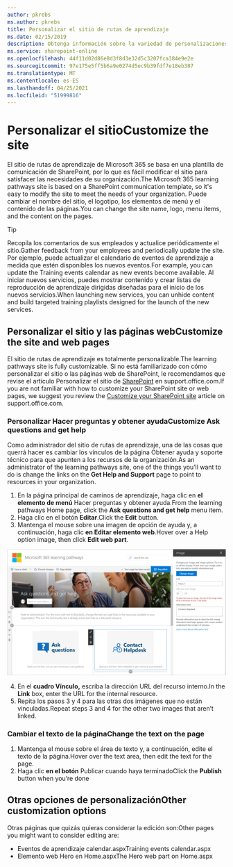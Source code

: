 ```yaml
---
author: pkrebs
ms.author: pkrebs
title: Personalizar el sitio de rutas de aprendizaje
ms.date: 02/15/2019
description: Obtenga información sobre la variedad de personalizaciones disponibles con las rutas de aprendizaje de Microsoft 365
ms.service: sharepoint-online
ms.openlocfilehash: 44f11d02d86e8d3f8d3e32d5c3207fca384e9e2e
ms.sourcegitcommit: 97e175e5ff5b6a9e0274d5ec9b39fdf7e18eb387
ms.translationtype: MT
ms.contentlocale: es-ES
ms.lasthandoff: 04/25/2021
ms.locfileid: "51999816"
---
```

# <a name="customize-the-site"></a><span data-ttu-id="fe07e-103">Personalizar el sitio</span><span class="sxs-lookup"><span data-stu-id="fe07e-103">Customize the site</span></span>

<span data-ttu-id="fe07e-104">El sitio de rutas de aprendizaje de Microsoft 365 se basa en una plantilla de comunicación de SharePoint, por lo que es fácil modificar el sitio para satisfacer las necesidades de su organización.</span><span class="sxs-lookup"><span data-stu-id="fe07e-104">The Microsoft 365 learning pathways site is based on a SharePoint communication template, so it's easy to modify the site to meet the needs of your organization.</span></span> <span data-ttu-id="fe07e-105">Puede cambiar el nombre del sitio, el logotipo, los elementos de menú y el contenido de las páginas.</span><span class="sxs-lookup"><span data-stu-id="fe07e-105">You can change the site name, logo, menu items, and the content on the pages.</span></span> 

> [!TIP]
> <span data-ttu-id="fe07e-106">Recopila los comentarios de sus empleados y actualice periódicamente el sitio.</span><span class="sxs-lookup"><span data-stu-id="fe07e-106">Gather feedback from your employees and periodically update the site.</span></span> <span data-ttu-id="fe07e-107">Por ejemplo, puede actualizar el calendario de eventos de aprendizaje a medida que estén disponibles los nuevos eventos.</span><span class="sxs-lookup"><span data-stu-id="fe07e-107">For example, you can update the Training events calendar as new events become available.</span></span> <span data-ttu-id="fe07e-108">Al iniciar nuevos servicios, puedes mostrar contenido y crear listas de reproducción de aprendizaje dirigidas diseñadas para el inicio de los nuevos servicios.</span><span class="sxs-lookup"><span data-stu-id="fe07e-108">When launching new services, you can unhide content and build targeted training playlists designed for the launch of the new services.</span></span> 

## <a name="customize-the-site-and-web-pages"></a><span data-ttu-id="fe07e-109">Personalizar el sitio y las páginas web</span><span class="sxs-lookup"><span data-stu-id="fe07e-109">Customize the site and web pages</span></span>

<span data-ttu-id="fe07e-110">El sitio de rutas de aprendizaje es totalmente personalizable.</span><span class="sxs-lookup"><span data-stu-id="fe07e-110">The learning pathways site is fully customizable.</span></span> <span data-ttu-id="fe07e-111">Si no está familiarizado con cómo personalizar el sitio o las páginas web de SharePoint, le recomendamos que revise el artículo Personalizar el sitio de [SharePoint](https://support.office.com/article/customize-your-sharepoint-site-320b43e5-b047-4fda-8381-f61e8ac7f59b) en support.office.com.</span><span class="sxs-lookup"><span data-stu-id="fe07e-111">If you are not familiar with how to customize your SharePoint site or web pages, we suggest you review the [Customize your SharePoint site](https://support.office.com/article/customize-your-sharepoint-site-320b43e5-b047-4fda-8381-f61e8ac7f59b) article on support.office.com.</span></span> 

### <a name="customize-ask-questions-and-get-help"></a><span data-ttu-id="fe07e-112">Personalizar Hacer preguntas y obtener ayuda</span><span class="sxs-lookup"><span data-stu-id="fe07e-112">Customize Ask questions and get help</span></span>

<span data-ttu-id="fe07e-113">Como administrador del sitio de rutas de aprendizaje, una de las cosas  que querrá hacer es cambiar los vínculos de la página Obtener ayuda y soporte técnico para que apunten a los recursos de la organización.</span><span class="sxs-lookup"><span data-stu-id="fe07e-113">As an administrator of the learning pathways site, one of the things you’ll want to do is change the links on the **Get Help and Support** page to point to resources in your organization.</span></span> 

1.  <span data-ttu-id="fe07e-114">En la página principal de caminos de aprendizaje, haga clic en **el elemento de menú** Hacer preguntas y obtener ayuda.</span><span class="sxs-lookup"><span data-stu-id="fe07e-114">From the learning pathways Home page, click the **Ask questions and get help** menu item.</span></span>
2.  <span data-ttu-id="fe07e-115">Haga clic en el botón **Editar**.</span><span class="sxs-lookup"><span data-stu-id="fe07e-115">Click the **Edit** button.</span></span>
3.  <span data-ttu-id="fe07e-116">Mantenga el mouse sobre una imagen de opción de ayuda y, a continuación, haga clic **en Editar elemento web**.</span><span class="sxs-lookup"><span data-stu-id="fe07e-116">Hover over a Help option image, then click **Edit web part**.</span></span>

![cg-edithelp.png](media/cg-edithelp.png)

4.  <span data-ttu-id="fe07e-118">En el **cuadro Vínculo,** escriba la dirección URL del recurso interno.</span><span class="sxs-lookup"><span data-stu-id="fe07e-118">In the **Link** box, enter the URL for the internal resource.</span></span> 
5.  <span data-ttu-id="fe07e-119">Repita los pasos 3 y 4 para las otras dos imágenes que no están vinculadas.</span><span class="sxs-lookup"><span data-stu-id="fe07e-119">Repeat steps 3 and 4 for the other two images that aren’t linked.</span></span>

### <a name="change-the-text-on-the-page"></a><span data-ttu-id="fe07e-120">Cambiar el texto de la página</span><span class="sxs-lookup"><span data-stu-id="fe07e-120">Change the text on the page</span></span>

1. <span data-ttu-id="fe07e-121">Mantenga el mouse sobre el área de texto y, a continuación, edite el texto de la página.</span><span class="sxs-lookup"><span data-stu-id="fe07e-121">Hover over the text area, then edit the text for the page.</span></span> 
2. <span data-ttu-id="fe07e-122">Haga clic **en el botón** Publicar cuando haya terminado</span><span class="sxs-lookup"><span data-stu-id="fe07e-122">Click the **Publish** button when you’re done</span></span>

## <a name="other-customization-options"></a><span data-ttu-id="fe07e-123">Otras opciones de personalización</span><span class="sxs-lookup"><span data-stu-id="fe07e-123">Other customization options</span></span>
<span data-ttu-id="fe07e-124">Otras páginas que quizás quieras considerar la edición son:</span><span class="sxs-lookup"><span data-stu-id="fe07e-124">Other pages you might want to consider editing are:</span></span>

- <span data-ttu-id="fe07e-125">Eventos de aprendizaje calendar.aspx</span><span class="sxs-lookup"><span data-stu-id="fe07e-125">Training events calendar.aspx</span></span>
- <span data-ttu-id="fe07e-126">Elemento web Hero en Home.aspx</span><span class="sxs-lookup"><span data-stu-id="fe07e-126">The Hero web part on Home.aspx</span></span>

